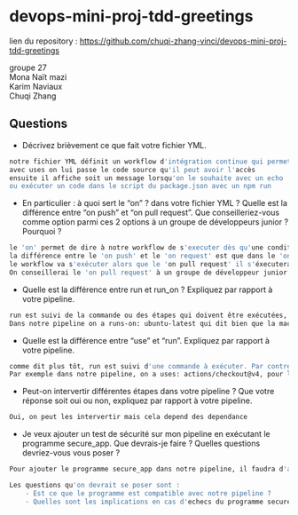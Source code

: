 # devops-mini-proj-tdd-greetings

lien du repository : https://github.com/chuqi-zhang-vinci/devops-mini-proj-tdd-greetings

groupe 27 <br>
Mona Naït mazi<br>
Karim Naviaux<br>
Chuqi Zhang<br>


## Questions

- Décrivez brièvement ce que fait votre fichier YML.  
```bash
notre fichier YML définit un workflow d'intégration continue qui permet de déclencher automatiquement lors de l'ouverture ou de la modification d'un pull request et d'installer les dépendances de notre projet.
avec uses on lui passe le code source qu'il peut avoir l'accès
ensuite il affiche soit un message lorsqu'on le souhaite avec un echo
ou exécuter un code dans le script du package.json avec un npm run

```
- En particulier : à quoi sert le “on” ? dans votre fichier YML ?  Quelle est la différence entre “on push” et “on pull request”. Que conseilleriez-vous comme option parmi ces 2 options à un groupe de développeurs junior ? Pourquoi ? 
```bash
le 'on' permet de dire à notre workflow de s'executer dès qu'une condition dans le 'on' est remplie
la différence entre le 'on push' et le 'on request' est que dans le 'on push', meme si on travaille dans une branche autre que le main, 
le workflow va s'exécuter alors que le 'on pull request' il s'éxecutera que si on essaye de merge avec une autre branche.
On conseillerai le 'on pull request' à un groupe de développeur junior car cela leur permettra de garder une sécurité (par exemple un merge du code sans le vouloir) tout en travaillant efficacement avec notamment des testes automatisés et du ciblage des erreurs.
```
- Quelle est la différence entre run et run_on ?  Expliquez par rapport à votre pipeline.  
```bash
run est suivi de la commande ou des étapes qui doivent être exécutées, tandis que run on est suivi de l'environnement sur lequel le job va s'exécuter. Le run_on spécifie l'infrastructure sur laquelle les commandes précédes d'un run vont tourner. 
Dans notre pipeline on a runs-on: ubuntu-latest qui dit bien que la machine virtuelle sur laquelle nos commandes vont tourner tourne sous la dernière version de Ubuntu, et on a plusieurs commandes précédées de run
```
- Quelle est la différence entre “use” et “run”. Expliquez par rapport à votre pipeline. 
```bash
comme dit plus tôt, run est suivi d'une commande à exécuter. Par contre, use est suivi d'une action qui sert de prérequis pour en effectuer une autre qui sera spécifiée après. 
Par exemple dans notre pipeline, on a uses: actions/checkout@v4, pour le que checkout se fasse à chaque action. Cela permet de réutiliser des morceaux de notre fichier YAML

```
- Peut-on intervertir différentes étapes dans votre pipeline ? Que votre réponse soit oui ou non, expliquez par rapport à votre pipeline. 
```bash
Oui, on peut les intervertir mais cela depend des dependance
```
- Je veux ajouter un test de sécurité sur mon pipeline en exécutant le programme secure_app. Que devrais-je faire ?  Quelles questions devriez-vous vous poser ? 
```bash
Pour ajouter le programme secure_app dans notre pipeline, il faudra d'abord configurer notre pipeline pour inclure l'étape qui fera executer le programme. Il faudra verifier s'il est bien intégré pour qu'il puisse être appellé correctement.

Les questions qu'on devrait se poser sont : 
    - Est ce que le programme est compatible avec notre pipeline ?
    - Quelles sont les implications en cas d'echecs du programme secure_app sur notre pipeline ?

```